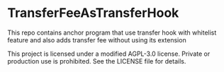 # TransferFeeAsTransferHook

This repo contains anchor program that use transfer hook with whitelist feature and also adds transfer fee without using its extension

This project is licensed under a modified AGPL-3.0 license. Private or production use is prohibited. See the LICENSE file for details.
